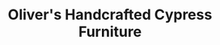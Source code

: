 ---
title: "Oliver's Handcrafted Cypress Furniture"
url: /natchitoches/olivers-handcrafted-cypress-furniture/
shop: furniture
---